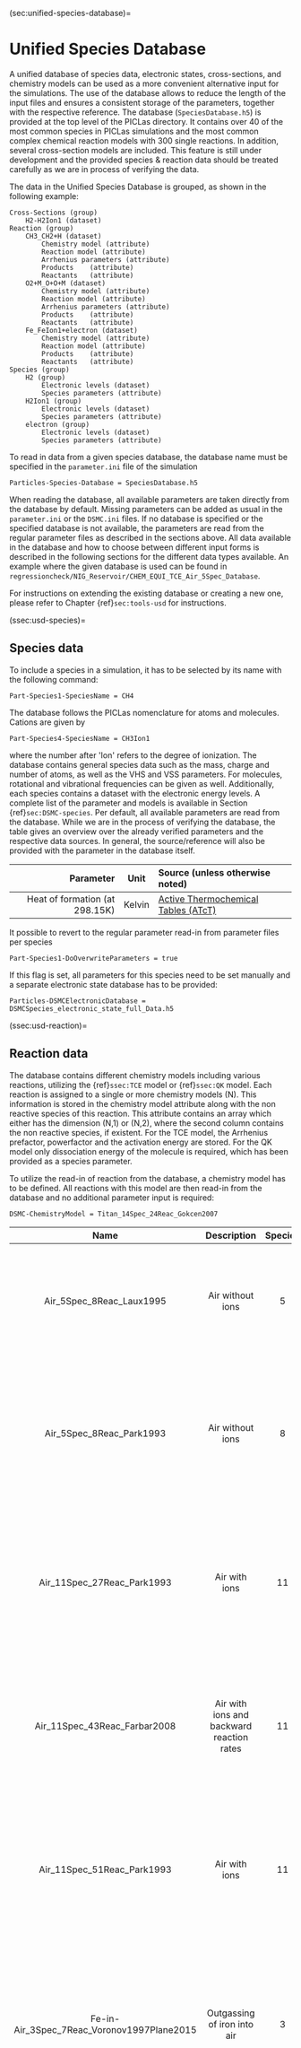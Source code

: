 (sec:unified-species-database)=
# Unified Species Database

A unified database of species data, electronic states, cross-sections, and chemistry models can be used as a more convenient alternative input for the simulations. The use of the database allows to reduce the length of the input files and ensures a consistent storage of the parameters, together with the respective reference. The database (`SpeciesDatabase.h5`) is provided at the top level of the PICLas directory. It contains over 40 of the most common species in PICLas simulations and the most common complex chemical reaction models with 300 single reactions. In addition, several cross-section models are included. This feature is still under development and the provided species & reaction data should be treated carefully as we are in process of verifying the data.

The data in the Unified Species Database is grouped, as shown in the following example:

    Cross-Sections (group)
        H2-H2Ion1 (dataset)
    Reaction (group)
        CH3_CH2+H (dataset)
            Chemistry model (attribute)
            Reaction model (attribute)
            Arrhenius parameters (attribute)
            Products    (attribute)
            Reactants   (attribute)
        O2+M_O+O+M (dataset)
            Chemistry model (attribute)
            Reaction model (attribute)
            Arrhenius parameters (attribute)
            Products    (attribute)
            Reactants   (attribute)
        Fe_FeIon1+electron (dataset)
            Chemistry model (attribute)
            Reaction model (attribute)
            Products    (attribute)
            Reactants   (attribute)
    Species (group)
        H2 (group)
            Electronic levels (dataset)
            Species parameters (attribute)
        H2Ion1 (group)
            Electronic levels (dataset)
            Species parameters (attribute)
        electron (group)
            Electronic levels (dataset)
            Species parameters (attribute)

To read in data from a given species database, the database name must be specified in the `parameter.ini` file of the simulation

    Particles-Species-Database = SpeciesDatabase.h5

When reading the database, all available parameters are taken directly from the database by default. Missing parameters can be added as usual in the `parameter.ini` or the `DSMC.ini` files. If no database is specified or the specified database is not available, the parameters are read from the regular parameter files as described in the sections above. All data available in the database and how to choose between different input forms is described in the following sections for the different data types available. An example where the given database is used can be found in `regressioncheck/NIG_Reservoir/CHEM_EQUI_TCE_Air_5Spec_Database`.

For instructions on extending the existing database or creating a new one, please refer to Chapter {ref}`sec:tools-usd` for instructions.

(ssec:usd-species)=
## Species data

To include a species in a simulation, it has to be selected by its name with the following command:

    Part-Species1-SpeciesName = CH4

The database follows the PICLas nomenclature for atoms and molecules. Cations are given by 

    Part-Species4-SpeciesName = CH3Ion1

where the number after 'Ion' refers to the degree of ionization. The database contains general species data such as the mass, charge and number of atoms, as well as the VHS and VSS parameters. For molecules, rotational and vibrational frequencies can be given as well. Additionally, each species contains a dataset with the electronic energy levels. A complete list of the parameter and models is available in Section {ref}`sec:DSMC-species`. Per default, all available parameters are read from the database. While we are in the process of verifying the database, the table gives an overview over the already verified parameters and the respective data sources. In general, the source/reference will also be provided with the parameter in the database itself.

|                                    Parameter |    Unit    | Source (unless otherwise noted)                                                                  |
| -------------------------------------------: | :--------: | :----------------------------------------------------------------------------------------------- |
|               Heat of formation (at 298.15K) |   Kelvin   | [Active Thermochemical Tables (ATcT)](https://atct.anl.gov/)                                     |

<!-- | Electronic energy levels for atoms (Degeneracy,Energy) | - , Kelvin | [Atoms: NIST Atomic Spectra Database](https://physics.nist.gov/PhysRefData/ASD/levels_form.html) | -->


It possible to revert to the regular parameter read-in from parameter files per species

    Part-Species1-DoOverwriteParameters = true

If this flag is set, all parameters for this species need to be set manually and a separate electronic state database has to be provided:

    Particles-DSMCElectronicDatabase = DSMCSpecies_electronic_state_full_Data.h5


(ssec:usd-reaction)=
## Reaction data

The database contains different chemistry models including various reactions, utilizing the {ref}`ssec:TCE` model or {ref}`ssec:QK` model. Each reaction is assigned to a single or more chemistry models (N). This information is stored in the chemistry model attribute along with the non reactive species of this reaction. This attribute contains an array which either has the dimension (N,1) or (N,2), where the second column contains the non reactive species, if existent.
For the TCE model, the Arrhenius prefactor, powerfactor and the activation energy are stored. For the QK model only dissociation energy of the molecule is required, which has been provided as a species parameter. 


To utilize the read-in of reaction from the database, a chemistry model has to be defined. All reactions with this model are then read-in from the database and no additional parameter input is required:

    DSMC-ChemistryModel = Titan_14Spec_24Reac_Gokcen2007

|                    Name                    |                Description                | Species | React. | Reference                                                                                                                                                                                                                                          |
| :----------------------------------------: | :---------------------------------------: | :-----: | :----: | :------------------------------------------------------------------------------------------------------------------------------------------------------------------------------------------------------------------------------------------------- |
|          Air_5Spec_8Reac_Laux1995          |             Air without ions              |    5    |   8    | M. Laux. *Direkte Simulation verdünnter, reagierender Strömungen.* PhD Thesis, University of Stuttgart, 1995.                                                                                                                                      |
|          Air_5Spec_8Reac_Park1993          |             Air without ions              |    8    |   8    | C. Park. *Review of chemical-kinetic problems of future NASA missions. I - Earth entries.* [Journal of Thermophysics and Heat Transfer, 7(3):385–398, 1993.](https://doi.org/10.2514/3.431)                                                        |
|         Air_11Spec_27Reac_Park1993         |               Air with ions               |   11    |   27   | C. Park. *Review of chemical-kinetic problems of future NASA missions. I - Earth entries.* [Journal of Thermophysics and Heat Transfer, 7(3):385–398, 1993.](https://doi.org/10.2514/3.431)                                                        |
|        Air_11Spec_43Reac_Farbar2008        | Air with ions and backward reaction rates |   11    |   43   | E. Farbar and I. Boyd. *Simulation of Fire II Reentry Flow Using the Direct Simulation Monte Carlo Method.* [40th Thermophysics Conference, 2008.](https://doi.org/10.2514/6.2008-4103)                                                            |
|         Air_11Spec_51Reac_Park1993         |               Air with ions               |   11    |   51   | C. Park. *Review of chemical-kinetic problems of future NASA missions. I - Earth entries.* [Journal of Thermophysics and Heat Transfer, 7(3):385–398, 1993.](https://doi.org/10.2514/3.431)                                                        |
| Fe-in-Air_3Spec_7Reac_Voronov1997Plane2015 |        Outgassing of iron into air        |    3    |   7    | Voronov. G. *A practical fit formula for ionization rate coefficients of atoms and ions by electron impact: Z= 1–28.* [Atomic Data and Nuclear Data Tables, 65(1):1–35, 1997.](https://doi.org/10.1006/adnd.1997.0732)                             |
|                                            |                                           |         |        | J. M. Plane, W. Feng, and E. C. Dawkins. *The Mesosphere and Metals: Chemistry and Changes.* [Chemical Reviews, 115(10):4497–4541, 2015.](https://doi.org/10.1021/cr500501m)                                                                       |
|              CH4_7Spec_7Reac               |                                           |    7    |   7    | -                                                                                                                                                                                                                                                  |
|             CH4-Ar_8Spec_7Reac             |                                           |    8    |   7    | -                                                                                                                                                                                                                                                  |
|       CO2_6Spec_10Reac_Johnston2014        |                                           |    6    |   10   | C. Johnston and A. Brandis. *Modeling of nonequilibrium CO Fourth-Positive and CN Violet emission in CO2–N2 gases.* [Journal of Quantitative Spectroscopy and Radiative Transfer, 149:303–317, 2014.](https://doi.org/10.1016/j.jqsrt.2014.08.025) |
|      Mars_11Spec_27Reac_Johnston2014       |             Mars without ions             |   11    |   27   | C. Johnston and A. Brandis. *Modeling of nonequilibrium CO Fourth-Positive and CN Violet emission in CO2–N2 gases.* [Journal of Quantitative Spectroscopy and Radiative Transfer, 149:303–317, 2014.](https://doi.org/10.1016/j.jqsrt.2014.08.025) |
|        Mars_16Spec_31Reac_Park1994         |              Mars with ions               |   16    |   31   | C. Park, J. T. Howe, R. L. Jaffe, and G. V. Candler. *Review of chemical-kinetic problems of future NASA missions. II - Mars entries.* [Journal of Thermophysics and Heat Transfer, 8(1):9–23, 1994.](https://doi.org/10.2514/3.496)               |
|      Mars_17Spec_42Reac_Johnston2014       |          Mars with ions and O2+           |   17    |   42   | C. Johnston and A. Brandis. *Modeling of nonequilibrium CO Fourth-Positive and CN Violet emission in CO2–N2 gases.* [Journal of Quantitative Spectroscopy and Radiative Transfer, 149:303–317, 2014.](https://doi.org/10.1016/j.jqsrt.2014.08.025) |
|       Titan_14Spec_24Reac_Gokcen2007       |     Titan without ions but with Argon     |   14    |   24   | R. Savajano, R. Sobbia, M. Gaffuri, and P. Leyland. *Reduced Chemical Kinetic Model for Titan Entries.* [International Journal of Chemical Engineering, vol. 2011, Article ID 970247, 2011.](https://doi.org/10.1155/2011/970247)                  |
|                                            |                                           |         |        | T. Gokcen. *N2-CH4-Ar Chemical Kinetic Model for Simulations of Atmospheric Entry to Titan.* [Journal of Thermophysics and Heat Transfer, 21(1):9–18, 2007.](https://doi.org/10.2514/1.22095)                                                      |
|       Titan_18Spec_30Reac_Gokcen2007       |     Titan with ions but without Argon     |   18    |   30   | T. Gokcen. *N2-CH4-Ar Chemical Kinetic Model for Simulations of Atmospheric Entry to Titan.* [Journal of Thermophysics and Heat Transfer, 21(1):9–18, 2007.](https://doi.org/10.2514/1.22095)                                                      |

Currently, these reactions cannot be utilized separately, but only as part of a chemistry model.

<!-- Reactions to be included in the simulation are specified by their reaction equation or their chemical model:

    ! Reaction1: CH4 + M -> CH3 + H + M 
    DSMC-Reaction1-Reactants = (/1,0,0/)
    DSMC-Reaction1-Products = (/2,0,3,0/)

A reaction name is generated automatically based on the given species names and read-in from the database. To ensure a correct read-in, all species in the chosen reactions must have a defined species name in the parameter.ini Reactants are ordered according to a predefined list, with nonreacting partners listed always at the end. The same general order is used for the products, however the nonreacting partners are given always at the second position. If one reaction appears in multiple models or with multiple parameter sets in the database an additional enumerator in the form of e.g. '#5' is given at the end of the reaction name in the database. -->

(ssec:usd-xsec-data)=
## Cross-section data

The use of the unified species database for the cross-section data follows the description given in Section {ref}`sec:background-gas-collision-xsec` for collision and {ref}`sec:xsec-chemistry` for chemistry modelling, respectively. An example for is located in `regressioncheck/NIG_Reservoir/CHEM_RATES_XSec_Chem_H2_Plasma_Database`.

